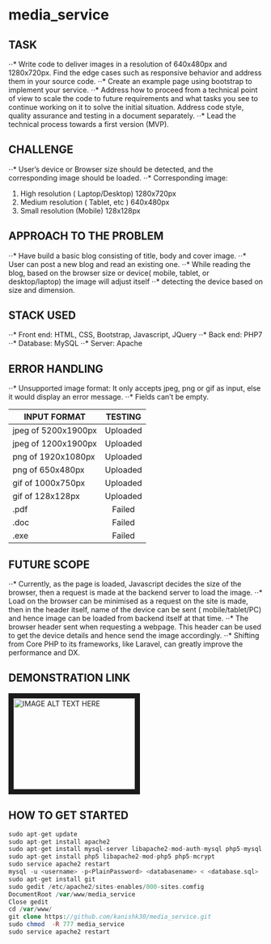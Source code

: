 # media_service

## TASK
⋅⋅* Write code to deliver images in a resolution of 640x480px and 1280x720px. Find the edge cases such as responsive behavior and address them in your source code.
⋅⋅* Create an example page using bootstrap to implement your service.
⋅⋅* Address how to proceed from a technical point of view to scale the code to future requirements and what tasks you see to continue working on it to solve the initial situation. Address code style, quality assurance and testing in a document separately.
⋅⋅* Lead the technical process towards a first version (MVP). 

## CHALLENGE
⋅⋅* User’s device or Browser size should be detected, and the corresponding image should be loaded.
⋅⋅* Corresponding image: 
1. High resolution ( Laptop/Desktop) 1280x720px
2. Medium resolution ( Tablet, etc ) 640x480px
3. Small resolution (Mobile) 128x128px

## APPROACH TO THE PROBLEM
⋅⋅* Have build a basic blog consisting of title, body and cover image.
⋅⋅* User can post a new blog and read an existing one.
⋅⋅* While reading the blog, based on the browser size or device( mobile, tablet, or desktop/laptop) the image will adjust itself ⋅⋅* detecting the device based on size and dimension.

## STACK USED
⋅⋅* Front end: HTML, CSS, Bootstrap, Javascript, JQuery
⋅⋅* Back end: PHP7
⋅⋅* Database: MySQL
⋅⋅* Server: Apache

## ERROR HANDLING
⋅⋅* Unsupported image format: It only accepts jpeg, png or gif as input, else it would display an error message.
⋅⋅* Fields can’t be empty.

| INPUT FORMAT | TESTING | 
| ------------- |:-------------:| 
| jpeg of 5200x1900px | Uploaded| 
| jpeg of 1200x1900px | Uploaded | 
| png of 1920x1080px | Uploaded|
| png of 650x480px | Uploaded | 
| gif of 1000x750px | Uploaded 
| gif of 128x128px | Uploaded | 
| .pdf | Failed| 
| .doc | Failed | 
|.exe | Failed  | 

## FUTURE SCOPE
⋅⋅* Currently, as the page is loaded, Javascript decides the size of the browser, then a request is made at the backend server to load the image. 
⋅⋅* Load on the browser can be minimised as a request on the site is made, then in the header itself, name of the device can be sent ( mobile/tablet/PC) and hence image can be loaded from backend itself at that time. 
⋅⋅* The browser header sent when requesting a webpage. This header can be used to get the device details and hence send the image accordingly.
⋅⋅* Shifting from Core PHP to its frameworks, like Laravel, can greatly improve the performance and DX. 

## DEMONSTRATION LINK

<a href="http://www.youtube.com/watch?feature=player_embedded&v=tK5Fp_IKCPk" target="_blank"><img src="http://img.youtube.com/vi/tK5Fp_IKCPk/0.jpg" 
alt="IMAGE ALT TEXT HERE" width="240" height="180" border="10" /></a>

## HOW TO GET STARTED
```php
sudo apt-get update
sudo apt-get install apache2
sudo apt-get install mysql-server libapache2-mod-auth-mysql php5-mysql
sudo apt-get install php5 libapache2-mod-php5 php5-mcrypt
sudo service apache2 restart 
mysql -u <username> -p<PlainPassword> <databasename> < <database.sql>
sudo apt-get install git
sudo gedit /etc/apache2/sites-enables/000-sites.comfig
DocumentRoot /var/www/media_service
Close gedit
cd /var/www/
git clone https://github.com/kanishk30/media_service.git
sudo chmod  -R 777 media_service
sudo service apache2 restart 
```


